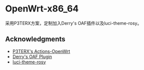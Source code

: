 # OpenWrt-x86_64
 采用P3TERX方案，定制加入Derry's OAF插件以及luci-theme-rosy。

 ## Acknowledgments

- [P3TERX's Actions-OpenWrt](https://github.com/P3TERX/Actions-OpenWrt)
- [Derry's OAF Plugin](https://github.com/destan19/OpenAppFilter)
- [luci-theme-rosy](https://github.com/rosywrt/luci-theme-rosy)
